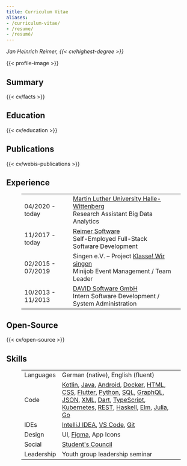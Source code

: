 ```yaml
---
title: Curriculum Vitae
aliases:
- /curriculum-vitae/
- /resume/
- /resumé/
---
```


<cite>Jan Heinrich Reimer, {{< cv/highest-degree >}}</cite>

{{< profile-image >}}

<section>

## Summary

{{< cv/facts >}}

</section>

<section>

## Education

{{< cv/education >}}

</section>

<section>

## Publications

{{< cv/webis-publications >}}

</section>

<section>

## Experience

<figure class="timeline">

| | | |
| --- | --- | ---: |
| 04/2020 - today | [Martin Luther University Halle-Wittenberg](https://informatik.uni-halle.de/arbeitsgruppen/big_data_analytics/) <br> Research Assistant Big Data Analytics |
| 11/2017 - today | [Reimer Software](https://reimer.dev) <br> Self-Employed Full-Stack Software Development |
| 02/2015 - 07/2019 | Singen e.V. – Project [Klasse! Wir singen](https://klasse-wir-singen.de) <br> Minijob Event Management / Team Leader |
| 10/2013 - 11/2013 | [DAVID Software GmbH](https://msg-david.de) <br> Intern Software Development / System Administration |

</figure>

</section>

<section>

## Open-Source

{{< cv/open-source >}}

</section>

<section>

## Skills

<figure>

|||
|---|---|
| Languages | German (native), English (fluent) |
| Code | [Kotlin](https://kotlinlang.org/), [Java](https://oracle.com/java/), [Android](https://android.com/), [Docker](https://docker.com/), [HTML](https://w3.org/html/), [CSS](https://w3.org/Style/CSS/), [Flutter](https://flutter.dev/), [Python](https://python.org/), [SQL](https://mysql.com/), [GraphQL](https://graphql.org/), [JSON](https://json.org/), [XML](https://w3.org/standards/xml/), [Dart](https://dart.dev/), [TypeScript](https://www.typescriptlang.org/), [Kubernetes](https://kubernetes.io/), [REST](https://www.ics.uci.edu/~fielding/pubs/dissertation/rest_arch_style.htm), [Haskell](https://haskell.org/), [Elm](https://elm-lang.org/), [Julia](https://julialang.org/), [Go](https://golang.org/) |
| IDEs | [IntelliJ IDEA](https://www.jetbrains.com/idea/), [VS Code](https://code.visualstudio.com/), [Git](https://git-scm.com/) |
| Design | UI, [Figma](https://figma.com/), App Icons |
| Social | [Student's Council](https://fachschaft.mathinf.uni-halle.de) |
| Leadership | Youth group leadership seminar |

</figure>

</section>
